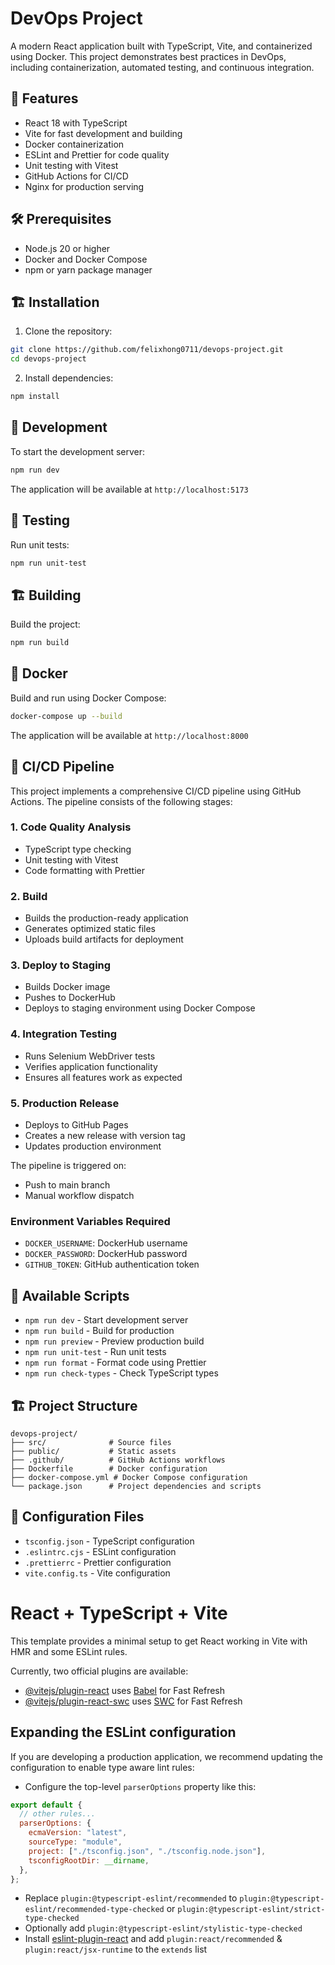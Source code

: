 # DevOps Project

A modern React application built with TypeScript, Vite, and containerized using Docker. This project demonstrates best practices in DevOps, including containerization, automated testing, and continuous integration.

## 🚀 Features

- React 18 with TypeScript
- Vite for fast development and building
- Docker containerization
- ESLint and Prettier for code quality
- Unit testing with Vitest
- GitHub Actions for CI/CD
- Nginx for production serving

## 🛠️ Prerequisites

- Node.js 20 or higher
- Docker and Docker Compose
- npm or yarn package manager

## 🏗️ Installation

1. Clone the repository:
```bash
git clone https://github.com/felixhong0711/devops-project.git
cd devops-project
```

2. Install dependencies:
```bash
npm install
```

## 🚀 Development

To start the development server:

```bash
npm run dev
```

The application will be available at `http://localhost:5173`

## 🧪 Testing

Run unit tests:
```bash
npm run unit-test
```

## 🏗️ Building

Build the project:
```bash
npm run build
```

## 🐳 Docker

Build and run using Docker Compose:
```bash
docker-compose up --build
```

The application will be available at `http://localhost:8000`

## 🔄 CI/CD Pipeline

This project implements a comprehensive CI/CD pipeline using GitHub Actions. The pipeline consists of the following stages:

### 1. Code Quality Analysis
- TypeScript type checking
- Unit testing with Vitest
- Code formatting with Prettier

### 2. Build
- Builds the production-ready application
- Generates optimized static files
- Uploads build artifacts for deployment

### 3. Deploy to Staging
- Builds Docker image
- Pushes to DockerHub
- Deploys to staging environment using Docker Compose

### 4. Integration Testing
- Runs Selenium WebDriver tests
- Verifies application functionality
- Ensures all features work as expected

### 5. Production Release
- Deploys to GitHub Pages
- Creates a new release with version tag
- Updates production environment

The pipeline is triggered on:
- Push to main branch
- Manual workflow dispatch

### Environment Variables Required
- `DOCKER_USERNAME`: DockerHub username
- `DOCKER_PASSWORD`: DockerHub password
- `GITHUB_TOKEN`: GitHub authentication token

## 📝 Available Scripts

- `npm run dev` - Start development server
- `npm run build` - Build for production
- `npm run preview` - Preview production build
- `npm run unit-test` - Run unit tests
- `npm run format` - Format code using Prettier
- `npm run check-types` - Check TypeScript types

## 🏗️ Project Structure

```
devops-project/
├── src/              # Source files
├── public/           # Static assets
├── .github/          # GitHub Actions workflows
├── Dockerfile        # Docker configuration
├── docker-compose.yml # Docker Compose configuration
└── package.json      # Project dependencies and scripts
```

## 🔧 Configuration Files

- `tsconfig.json` - TypeScript configuration
- `.eslintrc.cjs` - ESLint configuration
- `.prettierrc` - Prettier configuration
- `vite.config.ts` - Vite configuration

# React + TypeScript + Vite

This template provides a minimal setup to get React working in Vite with HMR and some ESLint rules.

Currently, two official plugins are available:

- [@vitejs/plugin-react](https://github.com/vitejs/vite-plugin-react/blob/main/packages/plugin-react/README.md) uses [Babel](https://babeljs.io/) for Fast Refresh
- [@vitejs/plugin-react-swc](https://github.com/vitejs/vite-plugin-react-swc) uses [SWC](https://swc.rs/) for Fast Refresh

## Expanding the ESLint configuration

If you are developing a production application, we recommend updating the configuration to enable type aware lint rules:

- Configure the top-level `parserOptions` property like this:

```js
export default {
  // other rules...
  parserOptions: {
    ecmaVersion: "latest",
    sourceType: "module",
    project: ["./tsconfig.json", "./tsconfig.node.json"],
    tsconfigRootDir: __dirname,
  },
};
```

- Replace `plugin:@typescript-eslint/recommended` to `plugin:@typescript-eslint/recommended-type-checked` or `plugin:@typescript-eslint/strict-type-checked`
- Optionally add `plugin:@typescript-eslint/stylistic-type-checked`
- Install [eslint-plugin-react](https://github.com/jsx-eslint/eslint-plugin-react) and add `plugin:react/recommended` & `plugin:react/jsx-runtime` to the `extends` list
